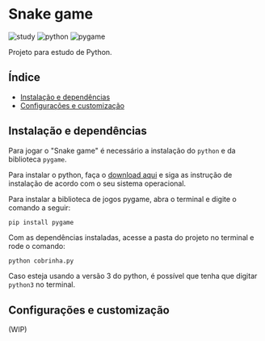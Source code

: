 # Snake game 
![study](https://img.shields.io/badge/study-blue)
![python](https://img.shields.io/badge/python-v3.12.2-F6BA0B?logo=python)
![pygame](https://img.shields.io/badge/pygame-3776AB?logo=python&logoColor=F6BA0B)

Projeto para estudo de Python.


## Índice
- [Instalação e dependências](#instalação-e-dependências)
- [Configurações e customização](#configurações-e-customização)

## Instalação e dependências 

Para jogar o "Snake game" é necessário a instalação do `python` e da biblioteca `pygame`.

Para instalar o python, faça o [download aqui](https://www.python.org/downloads/) e siga as instrução de instalação de acordo com o seu sistema operacional. 

Para instalar a biblioteca de jogos pygame, abra o terminal e digite o comando a seguir: 

```bash
pip install pygame
```

Com as dependências instaladas, acesse a pasta do projeto no terminal e rode o comando:

```
python cobrinha.py
```

Caso esteja usando a versão 3 do python, é possível que tenha que digitar `python3` no terminal. 




## Configurações e customização

(WIP) 